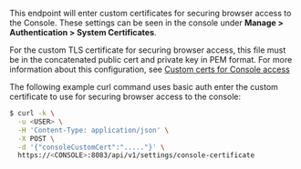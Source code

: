 This endpoint will enter custom certificates for securing browser access to the Console. These settings can be seen in the console under **Manage > Authentication > System Certificates**.

For the custom TLS certificate for securing browser access, this file must be in the concatenated public cert and private key in PEM format. For more information about this configuration, see [Custom certs for Console access](https://docs.twistlock.com/docs/latest/configure/custom_certs_console_access.html)

The following example curl command uses basic auth enter the custom certificate to use for securing browser access to the console:

```bash
$ curl -k \
  -u <USER> \
  -H 'Content-Type: application/json' \
  -X POST \
  -d '{"consoleCustomCert":"....."}' \
  https://<CONSOLE>:8083/api/v1/settings/console-certificate
```
